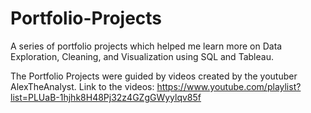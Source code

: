 # Portfolio-Projects
A series of portfolio projects which helped me learn more on Data Exploration, Cleaning, and Visualization using SQL and Tableau.

The Portfolio Projects were guided by videos created by the youtuber AlexTheAnalyst.
Link to the videos: https://www.youtube.com/playlist?list=PLUaB-1hjhk8H48Pj32z4GZgGWyylqv85f

